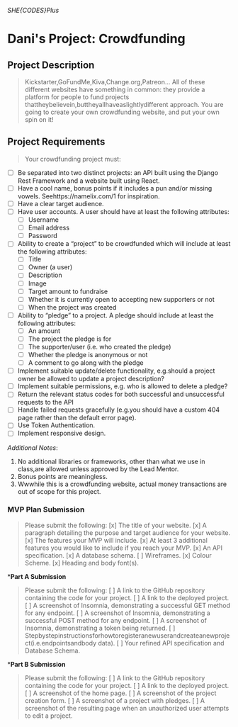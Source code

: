 *SHE{CODES}Plus*
# Dani's Project: Crowdfunding
## Project Description
> Kickstarter,GoFundMe,Kiva,Change.org,Patreon... All of these different websites have something in common: they provide a platform for people to fund projects thattheybelievein,buttheyallhaveaslightlydifferent approach. You are going to create your own crowdfunding website, and put your own spin on it!

## Project Requirements
> Your crowdfunding project must:
- [ ] Be separated into two distinct projects: an API built using the Django Rest Framework and a website built using React.
- [ ] Have a cool name, bonus points if it includes a pun and/or missing vowels. Seehttps://namelix.com/1 for inspiration.
- [ ] Have a clear target audience.
- [ ] Have user accounts. A user should have at least the following attributes:
  - [ ] Username
  - [ ] Email address
  - [ ] Password
- [ ] Ability to create a “project” to be crowdfunded which will include at least the following attributes:
  - [ ] Title
  - [ ] Owner (a user)
  - [ ] Description
  - [ ] Image
  - [ ] Target amount to fundraise
  - [ ] Whether it is currently open to accepting new supporters or not
  - [ ] When the project was created
- [ ] Ability to “pledge” to a project. A pledge should include at least the following attributes:
  - [ ] An amount
  - [ ] The project the pledge is for
  - [ ] The supporter/user (i.e. who created the pledge)
  - [ ] Whether the pledge is anonymous or not
  - [ ] A comment to go along with the pledge
- [ ] Implement suitable update/delete functionality, e.g.should a project owner be allowed to update a project description?
- [ ] Implement suitable permissions, e.g. who is allowed to delete a pledge?
- [ ] Return the relevant status codes for both successful and unsuccessful requests to the API
- [ ] Handle failed requests gracefully (e.g.you should have a custom 404 page rather than the default error page).
- [ ] Use Token Authentication.
- [ ] Implement responsive design.
  
*Additional Notes*:
  1. No additional libraries or frameworks, other than what we use in class,are allowed unless approved by the Lead Mentor. 
  2. Bonus points are meaningless.
  3. Wwwhile this is a crowdfunding website, actual money transactions are out of scope for this project.

### MVP Plan Submission
> Please submit the following:
[x] The title of your website.
[x] A paragraph detailing the purpose and target audience for your website.
[x] The features your MVP will include.
[x] At least 3 additional features you would like to include if you reach your MVP.
[x] An API specification.
[x] A database schema.
[ ] Wireframes.
[x] Colour Scheme.
[x] Heading and body font(s).
  
***Part A Submission**
> Please submit the following:
[ ] A link to the GitHub repository containing the code for your project.
[ ] A link to the deployed project.
[ ] A screenshot of Insomnia, demonstrating a successful GET method for any endpoint.
[ ] A screenshot of Insomnia, demonstrating a successful POST method for any endpoint.
[ ] A screenshot of Insomnia, demonstrating a token being returned.
[ ] Stepbystepinstructionsforhowtoregisteranewuserandcreateanewproject(i.e.endpointsandbody data).
[ ] Your refined API specification and Database Schema.

***Part B Submission**
> Please submit the following:
[ ] A link to the GitHub repository containing the code for your project.
[ ] A link to the deployed project.
[ ] A screenshot of the home page.
[ ] A screenshot of the project creation form.
[ ] A screenshot of a project with pledges.
[ ] A screenshot of the resulting page when an unauthorized user attempts to edit a project.
